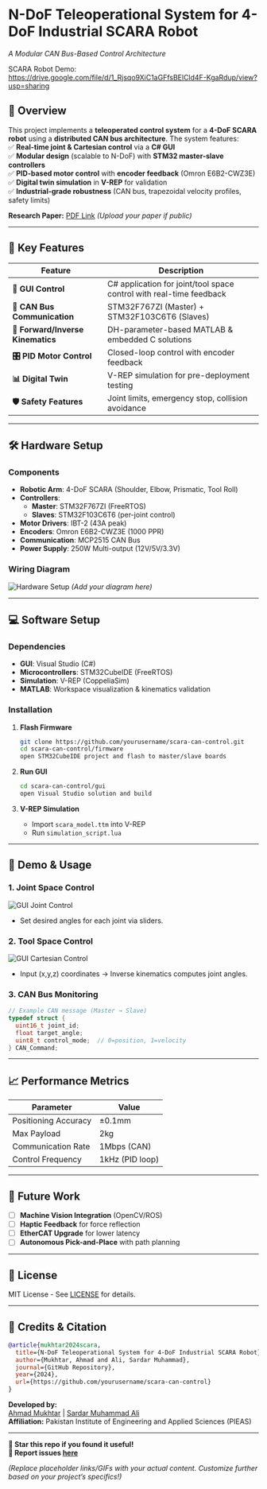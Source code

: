# **N-DoF Teleoperational System for 4-DoF Industrial SCARA Robot**  
*A Modular CAN Bus-Based Control Architecture*  


SCARA Robot Demo:
https://drive.google.com/file/d/1_Rjsqo9XiC1aGFfsBElCld4F-KgaRdup/view?usp=sharing
 

## **📌 Overview**  
This project implements a **teleoperated control system** for a **4-DoF SCARA robot** using a **distributed CAN bus architecture**. The system features:  
✅ **Real-time joint & Cartesian control** via a **C# GUI**  
✅ **Modular design** (scalable to N-DoF) with **STM32 master-slave controllers**  
✅ **PID-based motor control** with **encoder feedback** (Omron E6B2-CWZ3E)  
✅ **Digital twin simulation** in **V-REP** for validation  
✅ **Industrial-grade robustness** (CAN bus, trapezoidal velocity profiles, safety limits)  

**Research Paper:** [PDF Link](https://drive.google.com/file/d/1_Rjsqo9XiC1aGFfsBElCld4F-KgaRdup/view?usp=sharing) *(Upload your paper if public)*  

---

## **🚀 Key Features**  
| **Feature**               | **Description** |
|---------------------------|----------------|
| **📱 GUI Control** | C# application for joint/tool space control with real-time feedback |
| **🔌 CAN Bus Communication** | STM32F767ZI (Master) + STM32F103C6T6 (Slaves) |
| **🤖 Forward/Inverse Kinematics** | DH-parameter-based MATLAB & embedded C solutions |
| **🎛️ PID Motor Control** | Closed-loop control with encoder feedback |
| **📊 Digital Twin** | V-REP simulation for pre-deployment testing |
| **🛡️ Safety Features** | Joint limits, emergency stop, collision avoidance |

---

## **🛠️ Hardware Setup**  
### **Components**  
- **Robotic Arm**: 4-DoF SCARA (Shoulder, Elbow, Prismatic, Tool Roll)  
- **Controllers**:  
  - **Master**: STM32F767ZI (FreeRTOS)  
  - **Slaves**: STM32F103C6T6 (per-joint control)  
- **Motor Drivers**: IBT-2 (43A peak)  
- **Encoders**: Omron E6B2-CWZ3E (1000 PPR)  
- **Communication**: MCP2515 CAN Bus  
- **Power Supply**: 250W Multi-output (12V/5V/3.3V)  

### **Wiring Diagram**  
![Hardware Setup](assets/wiring_diagram.png) *(Add your diagram here)*  

---

## **💻 Software Setup**  
### **Dependencies**  
- **GUI**: Visual Studio (C#)  
- **Microcontrollers**: STM32CubeIDE (FreeRTOS)  
- **Simulation**: V-REP (CoppeliaSim)  
- **MATLAB**: Workspace visualization & kinematics validation  

### **Installation**  
1. **Flash Firmware**  
   ```bash
   git clone https://github.com/yourusername/scara-can-control.git
   cd scara-can-control/firmware
   open STM32CubeIDE project and flash to master/slave boards
   ```

2. **Run GUI**  
   ```bash
   cd scara-can-control/gui
   open Visual Studio solution and build
   ```

3. **V-REP Simulation**  
   - Import `scara_model.ttm` into V-REP  
   - Run `simulation_script.lua`  

---

## **🎯 Demo & Usage**  
### **1. Joint Space Control**  
![GUI Joint Control](assets/gui_joint.png)  
- Set desired angles for each joint via sliders.  

### **2. Tool Space Control**  
![GUI Cartesian Control](assets/gui_cartesian.png)  
- Input (x,y,z) coordinates → Inverse kinematics computes joint angles.  

### **3. CAN Bus Monitoring**  
```c
// Example CAN message (Master → Slave)
typedef struct {
  uint16_t joint_id;
  float target_angle;
  uint8_t control_mode;  // 0=position, 1=velocity
} CAN_Command;
```

---

## **📈 Performance Metrics**  
| **Parameter**       | **Value**       |
|---------------------|-----------------|
| Positioning Accuracy | ±0.1mm         |
| Max Payload         | 2kg            |
| Communication Rate  | 1Mbps (CAN)    |
| Control Frequency   | 1kHz (PID loop)|

---

## **🔮 Future Work**  
- [ ] **Machine Vision Integration** (OpenCV/ROS)  
- [ ] **Haptic Feedback** for force reflection  
- [ ] **EtherCAT Upgrade** for lower latency  
- [ ] **Autonomous Pick-and-Place** with path planning  

---

## **📜 License**  
MIT License - See [LICENSE](LICENSE) for details.  

---

## **🙌 Credits & Citation**  
```bibtex
@article{mukhtar2024scara,
  title={N-DoF Teleoperational System for 4-DoF Industrial SCARA Robot},
  author={Mukhtar, Ahmad and Ali, Sardar Muhammad},
  journal={GitHub Repository},
  year={2024},
  url={https://github.com/yourusername/scara-can-control}
}
```

**Developed by:**  
[Ahmad Mukhtar](mailto:ahmadamukhtar860@gmail.com) | [Sardar Muhammad Ali](mailto:alisardar0211@gmail.com)  
**Affiliation:** Pakistan Institute of Engineering and Applied Sciences (PIEAS)  

---

**🌟 Star this repo if you found it useful!**  
**🐛 Report issues [here](#)**  

*(Replace placeholder links/GIFs with your actual content. Customize further based on your project’s specifics!)*  

